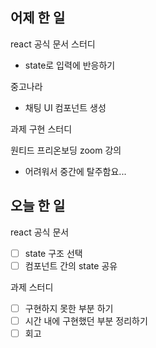 ## 어제 한 일

react 공식 문서 스터디

- state로 입력에 반응하기

중고나라

- 채팅 UI 컴포넌트 생성

과제 구현 스터디

원티드 프리온보딩 zoom 강의

- 어려워서 중간에 탈주함요...

## 오늘 한 일

react 공식 문서

- [ ] state 구조 선택
- [ ] 컴포넌트 간의 state 공유

과제 스터디

- [ ] 구현하지 못한 부분 하기
- [ ] 시간 내에 구현했던 부분 정리하기
- [ ] 회고
